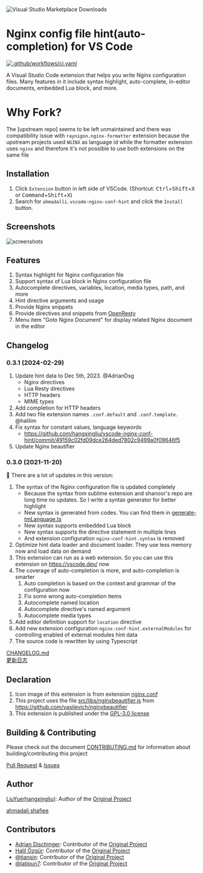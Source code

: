 ![Visual Studio Marketplace Downloads](https://img.shields.io/visual-studio-marketplace/d/ahmadalli.vscode-nginx-conf)

# Nginx config file hint(auto-completion) for VS Code

[![.github/workflows/ci.yaml](https://github.com/ahmadalli/vscode-nginx-conf-hint/actions/workflows/ci.yaml/badge.svg)](https://github.com/ahmadalli/vscode-nginx-conf-hint/actions/workflows/ci.yaml)


A Visual Studio Code extension that helps you write Nginx configuration files. 
Many features in it include syntax highlight, auto-complete, in-editor documents, embedded Lua block, and more.


# Why Fork?

The [upstream repo] seems to be left unmaintained and there was compatibility issue with `raynigon.nginx-formatter` extension because the upstream projects used `NGINX` as language id while the formatter extension uses `nginx` and therefore it's not possible to use both extensions on the same file

## Installation

1. Click `Extension` button in left side of VSCode. (Shortcut: <kbd>Ctrl</kbd>+<kbd>Shift</kbd>+<kbd>X</kbd> or <kbd>Command</kbd>+<kbd>Shift</kbd>+<kbd>X</kbd>)
2. Search for `ahmadalli.vscode-nginx-conf-hint` and click the `Install` button.

## Screenshots

![screenshots](https://raw.githubusercontent.com/ahmadalli/vscode-nginx-conf/master/images/screenshots.gif)

## Features

1. Syntax highlight for Nginx configuration file
2. Support syntax of Lua block in Nginx configuration file
3. Autocomplete directives, variables, location, media types, path, and more
4. Hint directive arguments and usage
5. Provide Nginx snippets
6. Provide directives and snippets from [OpenResty](https://github.com/openresty/)
7. Menu item "Goto Nginx Document" for display related Nginx document in the editor 

## Changelog

### 0.3.1 (2024-02-29)

1. Update hint data to Dec 5th, 2023. @AdrianDsg
	- Nginx directives
	- Lua Resty directives
	- HTTP headers
	- MIME types
2. Add completion for HTTP headers
3. Add two file extension names `.conf.default` and `.conf.template`. @halilim
4. Fix syntax for constant values, language keywords
	- <https://github.com/hangxingliu/vscode-nginx-conf-hint/commit/49159c02fd09dce264ded7802c9499a0f09646f5>
5. Update Nginx beautifier

### 0.3.0 (2021-11-20)

:mega: There are a lot of updates in this version:

1. The syntax of the Nginx configuration file is updated completely
	- Because the syntax from sublime extension and shanoor's repo are long time no updates. So I write a syntax generator for better highlight
	- New syntax is generated from codes. You can find them in [generate-tmLanguage.ts](src/syntax/generate-tmLanguage.ts)
	- New syntax supports embedded Lua block
	- New syntax supports the directive statement in multiple lines
	- And extension configuration `nginx-conf-hint.syntax` is removed
2. Optimize hint data loader and document loader. They use less memory now and load data on demand
3. This extension can run as a web extension. So you can use this extension on <https://vscode.dev/> now
4. The coverage of auto-completion is more, and auto-completion is smarter
	1. Auto completion is based on the context and grammar of the configuration now
	2. Fix some wrong auto-completion items
	3. Autocomplete named location
	4. Autocomplete directive's named argument
	5. Autocomplete media types 
5. Add editor definition support for `location` directive
6. Add new extension configuration `nginx-conf-hint.externalModules` for controlling enabled of external modules hint data
7. The source code is rewritten by using Typescript

[CHANGELOG.md](docs/CHANGELOG.md)   
[更新日志](docs/CHANGELOG.zh-Hans.md)

## Declaration

1. Icon image of this extension is from extension [nginx.conf][icon-nginx] 
2. This project uses the file [src/libs/nginxbeautifier.js](src/libs/nginxbeautifier.js) from <https://github.com/vasilevich/nginxbeautifier>
3. This extension is published under the [GPL-3.0 license](LICENSE)

## Building & Contributing

Please check out the document [CONTRIBUTING.md](docs/CONTRIBUTING.md) for information 
about building/contributing this project

[Pull Request][pr] & [Issues][issues]

## Author

[LiuYue(hangxingliu)](https://github.com/hangxingliu): Author of the [Original Project][upstream-repo]

[ahmadali shafiee](https://github.com/ahmadalli)

## Contributors

- [Adrian Dischinger](https://github.com/AdrianDsg): Contributor of the [Original Project][upstream-repo]
- [Halil Özgür](https://github.com/halilim): Contributor of the [Original Project][upstream-repo]
- [@tiansin](https://github.com/tiansin): Contributor of the [Original Project][upstream-repo]
- [@latipun7](https://github.com/latipun7): Contributor of the [Original Project][upstream-repo]


[nginx-doc]: https://nginx.org/en/docs/
[doc-script]: https://github.com/ahmadalli/vscode-nginx-conf-hint/blob/master/utils/download_hint_data.js
[icon-nginx]: https://github.com/shanoor/vscode-nginx/blob/master/nginx_logo.png
[issues]: https://github.com/ahmadalli/vscode-nginx-conf/issues
[pr]: https://github.com/ahmadalli/vscode-nginx-conf/pulls
[changelog]: https://github.com/ahmadalli/vscode-nginx-conf/blob/master/docs/CHANGELOG.md
[upstream-repo]: https://github.com/hangxingliu/vscode-nginx-conf-hint
